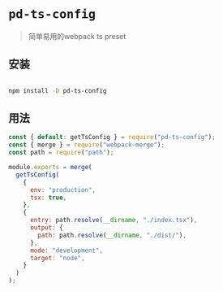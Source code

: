 # `pd-ts-config`

> 简单易用的webpack ts preset

## 安装

```bash

npm install -D pd-ts-config

```

## 用法

```javascript
const { default: getTsConfig } = require("pd-ts-config");
const { merge } = require("webpack-merge");
const path = require("path");

module.exports = merge(
  getTsConfig(
    {
      env: "production",
      tsx: true,
    },
    {
      entry: path.resolve(__dirname, "./index.tsx"),
      output: {
        path: path.resolve(__dirname, "./dist/"),
      },
      mode: "development",
      target: "node",
    }
  )
);

```
